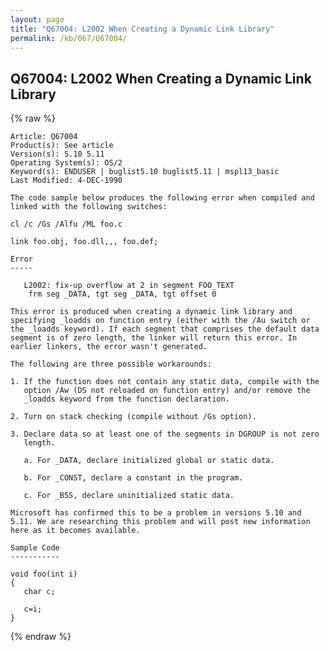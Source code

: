 ```yaml
---
layout: page
title: "Q67004: L2002 When Creating a Dynamic Link Library"
permalink: /kb/067/Q67004/
---
```


## Q67004: L2002 When Creating a Dynamic Link Library

{% raw %}

	Article: Q67004
	Product(s): See article
	Version(s): 5.10 5.11
	Operating System(s): OS/2
	Keyword(s): ENDUSER | buglist5.10 buglist5.11 | mspl13_basic
	Last Modified: 4-DEC-1990
	
	The code sample below produces the following error when compiled and
	linked with the following switches:
	
	cl /c /Gs /Alfu /ML foo.c
	
	link foo.obj, foo.dll,,, foo.def;
	
	Error
	-----
	
	   L2002: fix-up overflow at 2 in segment FOO_TEXT
	    frm seg _DATA, tgt seg _DATA, tgt offset 0
	
	This error is produced when creating a dynamic link library and
	specifying _loadds on function entry (either with the /Au switch or
	the _loadds keyword). If each segment that comprises the default data
	segment is of zero length, the linker will return this error. In
	earlier linkers, the error wasn't generated.
	
	The following are three possible workarounds:
	
	1. If the function does not contain any static data, compile with the
	   option /Aw (DS not reloaded on function entry) and/or remove the
	   _loadds keyword from the function declaration.
	
	2. Turn on stack checking (compile without /Gs option).
	
	3. Declare data so at least one of the segments in DGROUP is not zero
	   length.
	
	   a. For _DATA, declare initialized global or static data.
	
	   b. For _CONST, declare a constant in the program.
	
	   c. For _BSS, declare uninitialized static data.
	
	Microsoft has confirmed this to be a problem in versions 5.10 and
	5.11. We are researching this problem and will post new information
	here as it becomes available.
	
	Sample Code
	-----------
	
	void foo(int i)
	{
	   char c;
	
	   c=i;
	}

{% endraw %}
